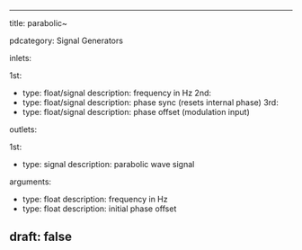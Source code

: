 --- 


title: parabolic~

pdcategory: Signal Generators

inlets:

  1st:
  - type: float/signal
    description: frequency in Hz
  2nd:
  - type: float/signal
    description: phase sync (resets internal phase)
  3rd:
  - type: float/signal
    description: phase offset (modulation input)

outlets:

  1st:
  - type: signal
    description: parabolic wave signal

arguments:
  - type: float
    description: frequency in Hz
  - type: float
    description: initial phase offset





draft: false
---